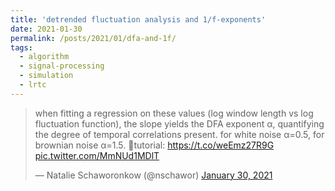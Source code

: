 ```yaml
---
title: 'detrended fluctuation analysis and 1/f-exponents'
date: 2021-01-30
permalink: /posts/2021/01/dfa-and-1f/
tags:
  - algorithm
  - signal-processing
  - simulation
  - lrtc
---
```

<blockquote class="twitter-tweet" data-conversation="none"><p lang="en" dir="ltr">when fitting a regression on these values (log window length vs log fluctuation function), the slope yields the DFA exponent α, quantifying the degree of temporal correlations present. for white noise α=0.5, for brownian noise α=1.5. 🌟tutorial: <a href="https://t.co/weEmz27R9G">https://t.co/weEmz27R9G</a> <a href="https://t.co/MmNUd1MDlT">pic.twitter.com/MmNUd1MDlT</a></p>&mdash; Natalie Schaworonkow (@nschawor) <a href="https://twitter.com/nschawor/status/1355428759755603968?ref_src=twsrc%5Etfw">January 30, 2021</a></blockquote>
